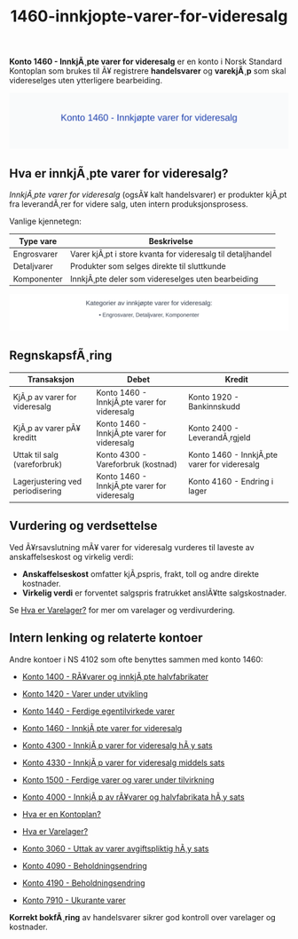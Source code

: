 ﻿---
title: "1460-innkjopte-varer-for-videresalg"
meta_title: "1460-innkjopte-varer-for-videresalg"
meta_description: '**Konto 1460 - InnkjÃ¸pte varer for videresalg** er en konto i Norsk Standard Kontoplan som brukes til Ã¥ registrere **handelsvarer** og **varekjÃ¸p** som skal ...'
slug: 1460-innkjopte-varer-for-videresalg
type: blog
layout: pages/single
---

**Konto 1460 - InnkjÃ¸pte varer for videresalg** er en konto i Norsk Standard Kontoplan som brukes til Ã¥ registrere **handelsvarer** og **varekjÃ¸p** som skal videreselges uten ytterligere bearbeiding.

![Illustrasjon av konto 1460 InnkjÃ¸pte varer for videresalg](1460-innkjopte-varer-for-videresalg-image.svg)

## Hva er innkjÃ¸pte varer for videresalg?

*InnkjÃ¸pte varer for videresalg* (ogsÃ¥ kalt handelsvarer) er produkter kjÃ¸pt fra leverandÃ¸rer for videre salg, uten intern produksjonsprosess.

Vanlige kjennetegn:

| Type vare   | Beskrivelse                                                            |
|-------------|------------------------------------------------------------------------|
| Engrosvarer | Varer kjÃ¸pt i store kvanta for videresalg til detaljhandel               |
| Detaljvarer | Produkter som selges direkte til sluttkunde                              |
| Komponenter | InnkjÃ¸pte deler som videreselges uten bearbeiding                        |

![Kategorier av innkjÃ¸pte varer](1460-kategorier-innkjopte-varer.svg)

## RegnskapsfÃ¸ring

| Transaksjon                          | Debet                                            | Kredit                                    |
|--------------------------------------|--------------------------------------------------|-------------------------------------------|
| KjÃ¸p av varer for videresalg         | Konto 1460 - InnkjÃ¸pte varer for videresalg       | Konto 1920 - Bankinnskudd                 |
| KjÃ¸p av varer pÃ¥ kreditt             | Konto 1460 - InnkjÃ¸pte varer for videresalg       | Konto 2400 - LeverandÃ¸rgjeld               |
| Uttak til salg (vareforbruk)         | Konto 4300 - Vareforbruk (kostnad)                | Konto 1460 - InnkjÃ¸pte varer for videresalg |
| Lagerjustering ved periodisering     | Konto 1460 - InnkjÃ¸pte varer for videresalg       | Konto 4160 - Endring i lager               |

## Vurdering og verdsettelse

Ved Ã¥rsavslutning mÃ¥ varer for videresalg vurderes til laveste av anskaffelseskost og virkelig verdi:

* **Anskaffelseskost** omfatter kjÃ¸pspris, frakt, toll og andre direkte kostnader.
* **Virkelig verdi** er forventet salgspris fratrukket anslÃ¥tte salgskostnader.

Se [Hva er Varelager?](/blogs/regnskap/hva-er-varelager "Hva er Varelager? Komplett Guide til LagerfÃ¸ring og Verdivurdering") for mer om varelager og verdivurdering.

## Intern lenking og relaterte kontoer

Andre kontoer i NS 4102 som ofte benyttes sammen med konto 1460:

* [Konto 1400 - RÃ¥varer og innkjÃ¸pte halvfabrikater](/blogs/kontoplan/1400-raavarer-og-innkjopte-halvfabrikater "Konto 1400 - RÃ¥varer og innkjÃ¸pte halvfabrikater")
* [Konto 1420 - Varer under utvikling](/blogs/kontoplan/1420-varer-under-utvikling "Konto 1420 - Varer under utvikling")
* [Konto 1440 - Ferdige egentilvirkede varer](/blogs/kontoplan/1440-ferdige-egentilvirkede-varer "Konto 1440 - Ferdige egentilvirkede varer")
* [Konto 1460 - InnkjÃ¸pte varer for videresalg](/blogs/kontoplan/1460-innkjopte-varer-for-videresalg "Konto 1460 - InnkjÃ¸pte varer for videresalg")
* [Konto 4300 - InnkjÃ¸p varer for videresalg hÃ¸y sats](/blogs/kontoplan/4300-innkjop-varer-for-videresalg-hoy-sats "Konto 4300 - InnkjÃ¸p varer for videresalg hÃ¸y sats")
* [Konto 4330 - InnkjÃ¸p varer for videresalg middels sats](/blogs/kontoplan/4330-innkjop-varer-for-videresalg-middels-sats "Konto 4330 - InnkjÃ¸p varer for videresalg middels sats")
* [Konto 1500 - Ferdige varer og varer under tilvirkning](/blogs/kontoplan/1500-ferdige-varer-og-varer-under-tilvirkning "Konto 1500 - Ferdige varer og varer under tilvirkning")
* [Konto 4000 - InnkjÃ¸p av rÃ¥varer og halvfabrikata hÃ¸y sats](/blogs/kontoplan/4000-innkjop-av-raavarer-og-halvfabrikata-hoy-sats "Konto 4000 - InnkjÃ¸p av rÃ¥varer og halvfabrikata hÃ¸y sats")
* [Hva er en Kontoplan?](/blogs/regnskap/hva-er-kontoplan "Hva er en Kontoplan? Komplett Guide til Kontoplaner i Norsk Regnskap")
* [Hva er Varelager?](/blogs/regnskap/hva-er-varelager "Hva er Varelager? Komplett Guide til LagerfÃ¸ring og Verdivurdering")
* [Konto 3060 - Uttak av varer avgiftspliktig hÃ¸y sats](/blogs/kontoplan/3060-uttak-av-varer-avgiftspliktig-hoy-sats "Konto 3060 - Uttak av varer avgiftspliktig hÃ¸y sats")
* [Konto 4090 - Beholdningsendring](/blogs/kontoplan/4090-beholdningsendring "Konto 4090 - Beholdningsendring")

* [Konto 4190 - Beholdningsendring](/blogs/kontoplan/4190-beholdningsendring "Konto 4190 - Beholdningsendring")
* [Konto 7910 - Ukurante varer](/blogs/kontoplan/7910-ukurante-varer "Konto 7910 - Ukurante varer")

**Korrekt bokfÃ¸ring** av handelsvarer sikrer god kontroll over varelager og kostnader.
